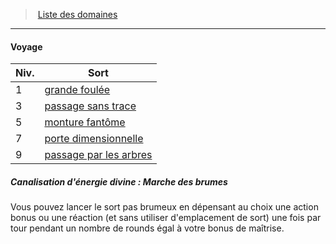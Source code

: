 ﻿---
!GenericItem
Name: Voyage
Id: cleric_priest_hd.md#voyage
ParentLink: cleric_priest_hd.md#liste-des-domaines
ParentName: Liste des domaines
NameLevel: 4
Attributes: {}
---
> [Liste des domaines](hd_cleric_priest_liste_des_domaines.md)

---

#### Voyage

|Niv.|Sort|
|---|---|
|1|[grande foulée](hd_spells_grande_foulee.md)|
|3|[passage sans trace](hd_spells_passage_sans_trace.md)|
|5|[monture fantôme](hd_spells_monture_fantome.md)|
|7|[porte dimensionnelle](hd_spells_porte_dimensionnelle.md)|
|9|[passage par les arbres](hd_spells_passage_par_les_arbres.md)|

##### Canalisation d'énergie divine : Marche des brumes

Vous pouvez lancer le sort pas brumeux en dépensant au choix une action bonus ou une réaction (et sans utiliser d'emplacement de sort) une fois par tour pendant un nombre de rounds égal à votre bonus de maîtrise.

